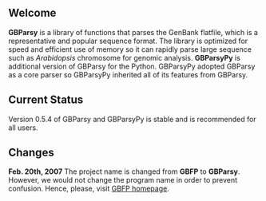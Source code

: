 ## Welcome ##

**GBParsy** is a library of functions that parses the GenBank flatfile, which is a representative and popular sequence format. The library is optimized for speed and efficient use of memory so it can rapidly parse large sequence such as _Arabidopsis_ chromosome for genomic analysis. **GBParsyPy** is additional version of GBParsy for the Python. GBParsyPy adopted GBParsy as a core parser so GBParsyPy inherited all of its features from GBParsy.

## Current Status ##
Version 0.5.4 of GBParsy and GBParsyPy is stable and is recommended for all users.

## Changes ##
**Feb. 20th, 2007** The project name is changed from **GBFP** to **GBParsy**. However, we would not change the program name in order to prevent confusion. Hence, please, visit [GBFP homepage](http://code.google.com/p/gbfp/).